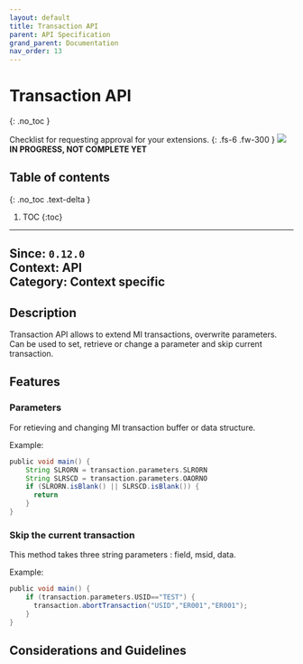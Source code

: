 ```yaml
---
layout: default
title: Transaction API
parent: API Specification
grand_parent: Documentation
nav_order: 13
---
```


# Transaction API
{: .no_toc }

Checklist for requesting approval for your extensions.
{: .fs-6 .fw-300 }
![](/assets/images/warning-24px.svg) **️IN PROGRESS, NOT COMPLETE YET**

## Table of contents
{: .no_toc .text-delta }

1. TOC
{:toc}

---

**Since**: `0.12.0`  
**Context**: API  
**Category**: Context specific  
---
## Description

Transaction API allows to extend MI transactions, overwrite parameters. Can be used to set, retrieve or change a parameter and skip current transaction.

## Features

### Parameters
For retieving and changing MI transaction buffer or data structure.

Example:
```groovy
public void main() {
    String SLRORN = transaction.parameters.SLRORN
    String SLRSCD = transaction.parameters.OAORNO
    if (SLRORN.isBlank() || SLRSCD.isBlank()) {
      return
    }
}
```

### Skip the current transaction
This method takes three string parameters : field, msid, data.

Example:
```groovy
public void main() {
    if (transaction.parameters.USID=="TEST") {
      transaction.abortTransaction("USID","ER001","ER001");
    }    
}
```

## Considerations and Guidelines
